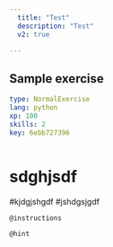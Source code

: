 ```yaml
---
  title: "Test"
  description: "Test"
  v2: true

---
```

## Sample exercise

```yaml
type: NormalExercise
lang: python
xp: 100
skills: 2
key: 6ebb727396



```

<h1>sdghjsdf</h1>
#kjdgjshgdf
#jshdgsjgdf

`@instructions`


`@hint`









